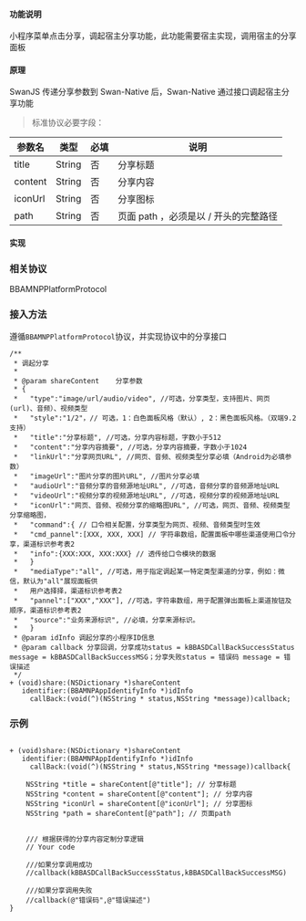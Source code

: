 #### 功能说明

小程序菜单点击分享，调起宿主分享功能，此功能需要宿主实现，调用宿主的分享面板
 
#### 原理
 
SwanJS 传递分享参数到 Swan-Native 后，Swan-Native 通过接口调起宿主分享功能

> 标准协议必要字段：

|参数名 |类型  |必填  |说明|
|---- | ---- | ---- |---- |
|title |String  |  否  | 分享标题|
|content |String  |  否  | 分享内容|
|iconUrl |String  |  否  | 分享图标|
|path |String  |  否  | 页面 path ，必须是以 / 开头的完整路径|
 
 
#### 实现

### 相关协议
BBAMNPPlatformProtocol
### 接入方法

遵循`BBAMNPPlatformProtocol`协议，并实现协议中的分享接口




```
/**
 * 调起分享
 *
 * @param shareContent    分享参数
 * {
 *   "type":"image/url/audio/video", //可选，分享类型，支持图片、网页(url)、音频）、视频类型
 *   "style":"1/2"，// 可选，1：白色面板风格（默认）, 2：黑色面板风格。（双端9.2支持）
 *   "title":"分享标题", //可选，分享内容标题，字数小于512
 *   "content":"分享内容摘要", //可选，分享内容摘要，字数小于1024
 *   "linkUrl":"分享网页URL", //网页、音频、视频类型分享必填（Android为必填参数）
 *   "imageUrl":"图片分享的图片URL", //图片分享必填
 *   "audioUrl":"音频分享的音频源地址URL", //可选，音频分享的音频源地址URL
 *   "videoUrl":"视频分享的视频源地址URL", //可选，视频分享的视频源地址URL
 *   "iconUrl":"网页、音频、视频分享的缩略图URL", //可选，网页、音频、视频类型分享缩略图，
 *   "command":{ // 口令相关配置，分享类型为网页、视频、音频类型时生效
 *   "cmd_pannel":[XXX, XXX, XXX] // 字符串数组，配置面板中哪些渠道使用口令分享，渠道标识参考表2
 *   "info":{XXX:XXX, XXX:XXX} // 透传给口令模块的数据
 *   }
 *   "mediaType":"all", //可选，用于指定调起某一特定类型渠道的分享，例如：微信，默认为"all"展现面板供
 *   用户选择择，渠道标识参考表2
 *   "pannel":["XXX","XXX"], //可选，字符串数组，用于配置弹出面板上渠道按钮及顺序，渠道标识参考表2
 *   "source":"业务来源标识", //必填，分享来源标识。
 *   }
 * @param idInfo 调起分享的小程序ID信息
 * @param callback 分享回调，分享成功status = kBBASDCallBackSuccessStatus message = kBBASDCallBackSuccessMSG；分享失败status = 错误码 message = 错误描述
 */
+ (void)share:(NSDictionary *)shareContent
   identifier:(BBAMNPAppIdentifyInfo *)idInfo
     callBack:(void(^)(NSString * status,NSString *message))callback;

```

### 示例

```

+ (void)share:(NSDictionary *)shareContent
   identifier:(BBAMNPAppIdentifyInfo *)idInfo
     callBack:(void(^)(NSString * status,NSString *message))callback{
    
    NSString *title = shareContent[@"title"]; // 分享标题
    NSString *content = shareContent[@"content"]; // 分享内容
    NSString *iconUrl = shareContent[@"iconUrl"]; // 分享图标
    NSString *path = shareContent[@"path"]; // 页面path

    
    /// 根据获得的分享内容定制分享逻辑
    // Your code
    
    ///如果分享调用成功
    //callback(kBBASDCallBackSuccessStatus,kBBASDCallBackSuccessMSG)
    
    ///如果分享调用失败
    //callback(@"错误码",@"错误描述")
}


```

